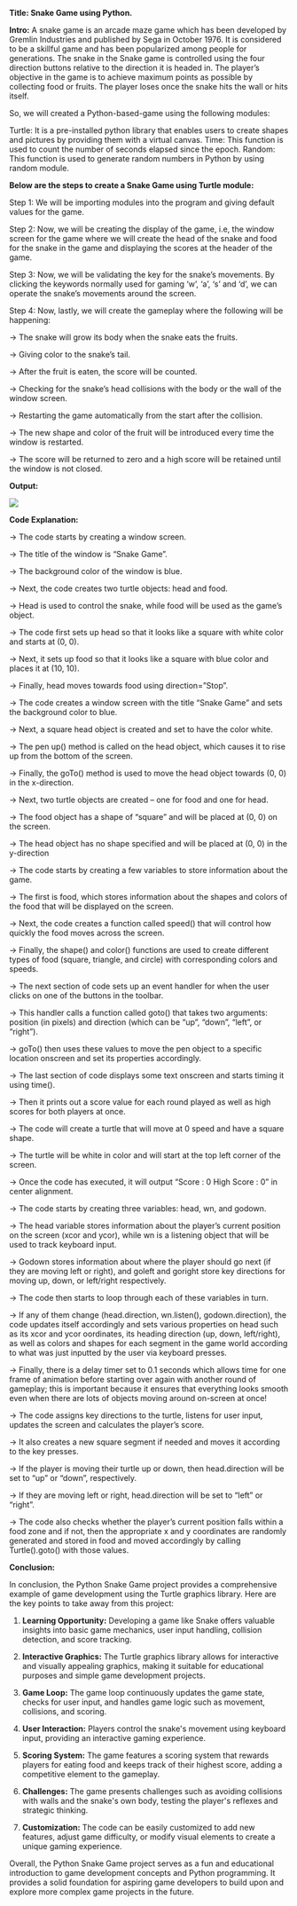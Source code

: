 **Title: Snake Game using Python.**


**Intro:**
A snake game is an arcade maze game which has been developed by Gremlin Industries and published by Sega in October 1976. It is considered to be a skillful game and has been popularized among people for generations. The snake in the Snake game is controlled using the four direction buttons relative to the direction it is headed in. The player’s objective in the game is to achieve maximum points as possible by collecting food or fruits. The player loses once the snake hits the wall or hits itself.

So, we will created a Python-based-game using the following modules:

Turtle: It is a pre-installed python library that enables users to create shapes and pictures by providing them with a virtual canvas.
Time: This function is used to count the number of seconds elapsed since the epoch.
Random: This function is used to generate random numbers in Python by using random module.

**Below are the steps to create a Snake Game using Turtle module:**


Step 1: We will be importing modules into the program and giving default values for the game.


Step 2: Now, we will be creating the display of the game, i.e, the window screen for the game where we will create the head of the snake and food for the snake in the game and displaying the scores at the header of the game.


Step 3: Now, we will be validating the key for the snake’s movements. By clicking the keywords normally used for gaming ‘w’, ‘a’, ‘s’ and ‘d’, we can operate the snake’s movements around the screen.


Step 4: Now, lastly, we will create the gameplay where the following will be happening:

  -> The snake will grow its body when the snake eats the fruits.
	
  -> Giving color to the snake’s tail.
	
  -> After the fruit is eaten, the score will be counted.
	
  -> Checking for the snake’s head collisions with the body or the wall of the window screen.
	
  -> Restarting the game automatically from the start after the collision.
	
  -> The new shape and color of the fruit will be introduced every time the window is restarted.
	
  -> The score will be returned to zero and a high score will be retained until the window is not closed.

**Output:**

![](https://github.com/KunjalbaVala/Code_Unnati/blob/main/snakegame.gif)


**Code Explanation:**

-> The code starts by creating a window screen.

-> The title of the window is “Snake Game”.

-> The background color of the window is blue.

-> Next, the code creates two turtle objects: head and food.

-> Head is used to control the snake, while food will be used as the game’s object.

-> The code first sets up head so that it looks like a square with white color and starts at (0, 0).

-> Next, it sets up food so that it looks like a square with blue color and places it at (10, 10).

-> Finally, head moves towards food using direction=”Stop”.

-> The code creates a window screen with the title “Snake Game” and sets the background color to blue.

-> Next, a square head object is created and set to have the color white.

-> The pen up() method is called on the head object, which causes it to rise up from the bottom of the screen.

-> Finally, the goTo() method is used to move the head object towards (0, 0) in the x-direction.

-> Next, two turtle objects are created – one for food and one for head.

-> The food object has a shape of “square” and will be placed at (0, 0) on the screen.

-> The head object has no shape specified and will be placed at (0, 0) in the y-direction

-> The code starts by creating a few variables to store information about the game.

-> The first is food, which stores information about the shapes and colors of the food that will be displayed on the screen.

-> Next, the code creates a function called speed() that will control how quickly the food moves across the screen.

-> Finally, the shape() and color() functions are used to create different types of food (square, triangle, and circle) 
with corresponding colors and speeds.

-> The next section of code sets up an event handler for when the user clicks on one of the buttons in the toolbar.

-> This handler calls a function called goto() that takes two arguments: position (in pixels) and direction (which can be “up”, “down”, “left”, or “right”).

-> goTo() then uses these values to move the pen object to a specific location onscreen and set its properties accordingly.

-> The last section of code displays some text onscreen and starts timing it using time().

-> Then it prints out a score value for each round played as well as high scores for both players at once.

-> The code will create a turtle that will move at 0 speed and have a square shape.

-> The turtle will be white in color and will start at the top left corner of the screen.

-> Once the code has executed, it will output “Score : 0 High Score : 0” in center alignment.

-> The code starts by creating three variables: head, wn, and godown.

-> The head variable stores information about the player’s current position on the screen (xcor and ycor), while wn is a listening object that will be used to track keyboard     input.

-> Godown stores information about where the player should go next (if they are moving left or right), and goleft and goright store key directions for moving up, down, or         left/right respectively.

-> The code then starts to loop through each of these variables in turn.

-> If any of them change (head.direction, wn.listen(), godown.direction), the code updates itself accordingly and sets various properties on head such as its xcor and ycor         oordinates, its heading direction (up, down, left/right), as well as colors and shapes for each segment in the game world according to what was just inputted by the          user via keyboard presses.

-> Finally, there is a delay timer set to 0.1 seconds which allows time for one frame of animation before starting over again with another round of gameplay; this is               important because it ensures that everything looks smooth even when there are lots of objects moving around on-screen at once!

-> The code assigns key directions to the turtle, listens for user input, updates the screen and calculates the player’s score.

-> It also creates a new square segment if needed and moves it according to the key presses.

-> If the player is moving their turtle up or down, then head.direction will be set to “up” or “down”, respectively.

-> If they are moving left or right, head.direction will be set to “left” or “right”.

-> The code also checks whether the player’s current position falls within a food zone and if not, then the appropriate x and y coordinates are randomly generated and stored in food and moved accordingly by calling Turtle().goto() with those values.


**Conclusion:**

In conclusion, the Python Snake Game project provides a comprehensive example of game development using the Turtle graphics library. Here are the key points to take away from this project:

1. **Learning Opportunity:** Developing a game like Snake offers valuable insights into basic game mechanics, user input handling, collision detection, and score tracking.

2. **Interactive Graphics:** The Turtle graphics library allows for interactive and visually appealing graphics, making it suitable for educational purposes and simple game development projects.

3. **Game Loop:** The game loop continuously updates the game state, checks for user input, and handles game logic such as movement, collisions, and scoring.

4. **User Interaction:** Players control the snake's movement using keyboard input, providing an interactive gaming experience.

5. **Scoring System:** The game features a scoring system that rewards players for eating food and keeps track of their highest score, adding a competitive element to the gameplay.

6. **Challenges:** The game presents challenges such as avoiding collisions with walls and the snake's own body, testing the player's reflexes and strategic thinking.

7. **Customization:** The code can be easily customized to add new features, adjust game difficulty, or modify visual elements to create a unique gaming experience.

Overall, the Python Snake Game project serves as a fun and educational introduction to game development concepts and Python programming. It provides a solid foundation for aspiring game developers to build upon and explore more complex game projects in the future.
